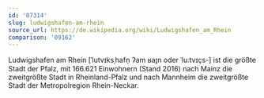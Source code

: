 ```yaml
---
id: '07314'
slug: ludwigshafen-am-rhein
source_url: https://de.wikipedia.org/wiki/Ludwigshafen_am_Rhein
comparison: '09162'
---
```


Ludwigshafen am Rhein [ˈlutvɪksˌhafn̩ ʔam ʁaɪ̯n oder ˈluːtvɪçs-] ist die größte Stadt der Pfalz, mit 166.621 Einwohnern (Stand 2016) nach Mainz die zweitgrößte Stadt in Rheinland-Pfalz und nach Mannheim die zweitgrößte Stadt der Metropolregion Rhein-Neckar.
